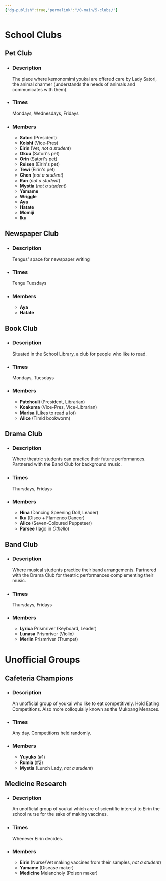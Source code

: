 ```yaml
---
{"dg-publish":true,"permalink":"/0-main/5-clubs/"}
---
```


# School Clubs

## Pet Club
- ### Description
	The place where kemonomimi youkai are offered care by Lady Satori, the animal charmer (understands the needs of animals and communicates with them).
- ### Times
	Mondays, Wednesdays, Fridays
- ### Members
	- **Satori** (President)
	- **Koishi** (Vice-Pres)
	- **Eirin** (Vet, *not a student*)
	- **Okuu** (Satori's pet)
	- **Orin** (Satori's pet)
	- **Reisen** (Eirin's pet)
	- **Tewi** (Eirin's pet)
	- **Chen** (*not a student*)
	- **Ran** (*not a student*)
	- **Mystia** (*not a student*)
	- **Yamame**
	- **Wriggle**
	- **Aya**
	- **Hatate**
	- **Momiji**
	- **Iku**
## Newspaper Club
- ### Description
	Tengus' space for newspaper writing
- ### Times
	Tengu Tuesdays
- ### Members
	- **Aya**
	- **Hatate**
## Book Club
- ### Description
	Situated in the School Library, a club for people who like to read.
- ### Times
	Mondays, Tuesdays
- ### Members
	- **Patchouli** (President, Librarian)
	- **Koakuma** (Vice-Pres, Vice-Librarian)
	- **Marisa** (Likes to read a lot)
	- **Alice** (Timid bookworm)
## Drama Club
- ### Description
	Where theatric students can practice their future performances. Partnered with the Band Club for background music.
- ### Times
	Thursdays, Fridays
- ### Members
	- **Hina** (Dancing Speening Doll, Leader)
	- **Iku** (Disco + Flamenco Dancer)
	- **Alice** (Seven-Coloured Puppeteer)
	- **Parsee** (Iago in *Othello*)
## Band Club
- ### Description
	Where musical students practice their band arrangements. Partnered with the Drama Club for theatric performances complementing their music.
- ### Times
	Thursdays, Fridays
- ### Members
	- **Lyrica** Prismriver (Keyboard, Leader)
	- **Lunasa** Prismriver (Violin)
	- **Merlin** Prismriver (Trumpet)
# Unofficial Groups
## Cafeteria Champions
- ### Description
	An unofficial group of youkai who like to eat competitively. Hold Eating Competitions. Also more colloquially known as the Mukbang Menaces.
- ### Times
	Any day. Competitions held randomly.
- ### Members
	- **Yuyuko** (#1)
	- **Rumia** (#2)
	- **Mystia** (Lunch Lady, *not a student*)
## Medicine Research
- ### Description
	An unofficial group of youkai which are of scientific interest to Eirin the school nurse for the sake of making vaccines.
- ### Times
	Whenever Eirin decides.
- ### Members
	- **Eirin** (Nurse/Vet making vaccines from their samples, *not a student*)
	- **Yamame** (Disease maker)
	- **Medicine** Melancholy (Poison maker)